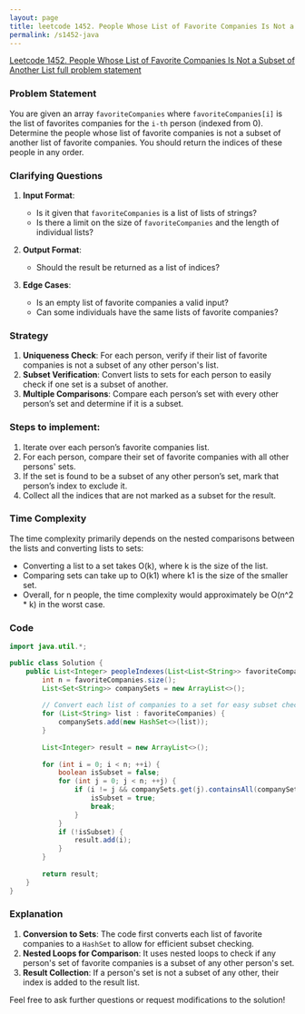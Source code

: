 ```yaml
---
layout: page
title: leetcode 1452. People Whose List of Favorite Companies Is Not a Subset of Another List
permalink: /s1452-java
---
```

[Leetcode 1452. People Whose List of Favorite Companies Is Not a Subset of Another List full problem statement](https://algoadvance.github.io/algoadvance/l1452)
### Problem Statement
You are given an array `favoriteCompanies` where `favoriteCompanies[i]` is the list of favorites companies for the `i-th` person (indexed from 0). Determine the people whose list of favorite companies is not a subset of another list of favorite companies. You should return the indices of these people in any order.

### Clarifying Questions
1. **Input Format**: 
   - Is it given that `favoriteCompanies` is a list of lists of strings?
   - Is there a limit on the size of `favoriteCompanies` and the length of individual lists?

2. **Output Format**:
   - Should the result be returned as a list of indices?

3. **Edge Cases**:
   - Is an empty list of favorite companies a valid input?
   - Can some individuals have the same lists of favorite companies?

### Strategy
1. **Uniqueness Check**: For each person, verify if their list of favorite companies is not a subset of any other person's list.
2. **Subset Verification**: Convert lists to sets for each person to easily check if one set is a subset of another.
3. **Multiple Comparisons**: Compare each person’s set with every other person’s set and determine if it is a subset.

### Steps to implement:
1. Iterate over each person’s favorite companies list.
2. For each person, compare their set of favorite companies with all other persons' sets.
3. If the set is found to be a subset of any other person’s set, mark that person’s index to exclude it.
4. Collect all the indices that are not marked as a subset for the result.

### Time Complexity
The time complexity primarily depends on the nested comparisons between the lists and converting lists to sets:
- Converting a list to a set takes O(k), where k is the size of the list.
- Comparing sets can take up to O(k1) where k1 is the size of the smaller set.
- Overall, for n people, the time complexity would approximately be O(n^2 * k) in the worst case.

### Code

```java
import java.util.*;

public class Solution {
    public List<Integer> peopleIndexes(List<List<String>> favoriteCompanies) {
        int n = favoriteCompanies.size();
        List<Set<String>> companySets = new ArrayList<>();
        
        // Convert each list of companies to a set for easy subset checking.
        for (List<String> list : favoriteCompanies) {
            companySets.add(new HashSet<>(list));
        }
        
        List<Integer> result = new ArrayList<>();
        
        for (int i = 0; i < n; ++i) {
            boolean isSubset = false;
            for (int j = 0; j < n; ++j) {
                if (i != j && companySets.get(j).containsAll(companySets.get(i))) {
                    isSubset = true;
                    break;
                }
            }
            if (!isSubset) {
                result.add(i);
            }
        }
        
        return result;
    }
}
```

### Explanation
1. **Conversion to Sets**: The code first converts each list of favorite companies to a `HashSet` to allow for efficient subset checking.
2. **Nested Loops for Comparison**: It uses nested loops to check if any person's set of favorite companies is a subset of any other person's set.
3. **Result Collection**: If a person's set is not a subset of any other, their index is added to the result list.

Feel free to ask further questions or request modifications to the solution!